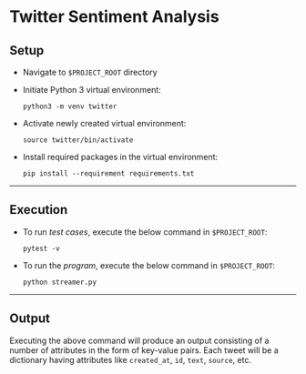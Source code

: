# Twitter Sentiment Analysis

## Setup

+ Navigate to `$PROJECT_ROOT` directory

+ Initiate Python 3 virtual environment:

  `python3 -m venv twitter`

+ Activate newly created virtual environment:

  `source twitter/bin/activate`

+ Install required packages in the virtual environment:

  `pip install --requirement requirements.txt`

----

## Execution

+ To run *test cases*, execute the below command in `$PROJECT_ROOT`:

  `pytest -v`

+ To run the *program*, execute the below command in `$PROJECT_ROOT`:

  `python streamer.py`

----

## Output

Executing the above command will produce an output consisting of a number of attributes in the form of key-value pairs. Each tweet will be a dictionary having attributes like `created_at`, `id`, `text`, `source`, etc.
